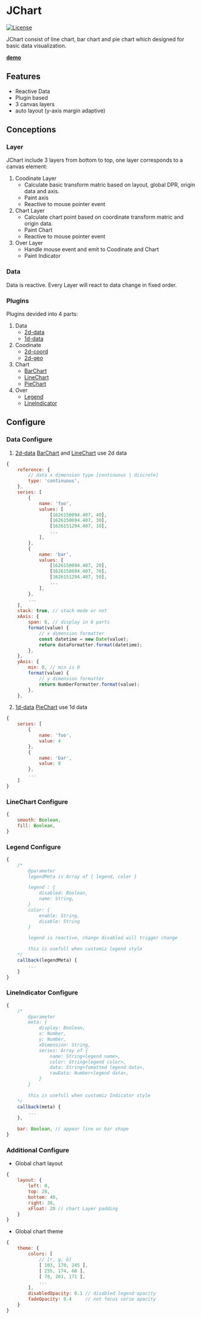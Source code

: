 # JChart

[![License](http://img.shields.io/badge/license-apache%20v2-blue.svg)](https://github.com/kubecube-io/kubecube/blob/main/LICENSE)

JChart consist of line chart, bar chart and pie chart which designed for basic data visualization. 

<b>[demo](https://wt911122.github.io/JChart/demo/dist/index.html)</b>

## Features
+ Reactive Data
+ Plugin based
+ 3 canvas layers
+ auto layout (y-axis margin adaptive)

## Conceptions
### Layer
JChart include 3 layers from bottom to top, one layer corresponds to a canvas element:

1. Coodinate Layer
    + Calculate basic transform matric based on layout, global DPR, origin data and axis.
    + Paint axis
    + Reactive to mouse pointer event
2. Chart Layer
    + Calculate chart point based on coordinate transform matric and origin data.
    + Paint Chart 
    + Reactive to mouse pointer event
3. Over Layer
    + Handle mouse event and emit to Coodinate and Chart
    + Paint Indicator

### Data
Data is reactive. Every Layer will react to data change in fixed order.

### Plugins
Plugins devided into 4 parts:
1. Data
   + [2d-data](./src/plugins/data/2d-data)
   + [1d-data](./src/plugins/data/1d-data) 
2. Coodinate
   + [2d-coord](./src/plugins/axis/2d-coord)
   + [2d-geo](./src/plugins/axis/2d-geo) 
3. Chart
   + [BarChart](./src/plugins/chart/BarChart)
   + [LineChart](./src/plugins/chart/LineChart)
   + [PieChart](./src/plugins/chart/PieChart)
4. Over
   + [Legend](./src/plugins/overlayer/Legend)
   + [LineIndicator](./src/plugins/overlayer/LineIndicator)

## Configure
### Data Configure
1. [2d-data](./src/plugins/data/2d-data)
[BarChart](./src/plugins/chart/BarChart) and [LineChart](./src/plugins/chart/LineChart) use 2d data
```javascript
{
    reference: {
        // data x dimension type [continuous | discrete]
        type: 'continuous', 
    },
    series: [
        {
            name: 'foo',
            values: [
                [1626150094.407, 40],
                [1626150694.407, 30],
                [1626151294.407, 10],
                ...
            ],
        },
        {
            name: 'bar',
            values: [
                [1626150094.407, 20],
                [1626150694.407, 70],
                [1626151294.407, 50],
                ...
            ],
        },
        ...
    ],
    stack: true, // stack mode or not
    xAxis: {
        span: 6, // display in 6 parts
        format(value) {
            // x dimension formatter
            const datetime = new Date(value);
            return dataFormatter.format(datetime);
        },
    },
    yAxis: {
        min: 0, // min is 0
        format(value) {
            // y dimension formatter
            return NumberFormatter.format(value);
        },
    },
```  

2. [1d-data](./src/plugins/data/1d-data) 
[PieChart](./src/plugins/chart/PieChart) use 1d data
```javascript
{
    series: [
        {
            name: 'foo',
            value: 4
        },
        {
            name: 'bar',
            value: 8
        },
        ...
    ]
}
```

### LineChart Configure 
``` javascript
{
    smooth: Boolean,
    fill: Boolean,
}
```

### Legend Configure
``` javascript
{
    /*
        @parameter
        legendMeta is Array of { legend, color }

        legend : {
            disabled: Boolean, 
            name: String,
        }
        color: {
            enable: String,
            disable: String
        }

        legend is reactive, change disabled will trigger change

        this is usefull when customiz legend style
    */
    callback(legendMeta) {
        ...
    }
}
```

### LineIndicator Configure
``` javascript
{
    /*
        @parameter
        meta: {
            display: Boolean,
            x: Number,
            y: Number,
            xDimension: String,
            series: Array of {
                name: String<legend name>, 
                color: String<legend color>, 
                data: String<fomatted legend data>, 
                rawData: Number<legend data>, 
            }
        }

        this is usefull when customiz Indicator style
    */
    callback(meta) {
        ...
    },

    bar: Boolean, // appear line or bar shape
}
```

### Additional Configure
+ Global chart layout
```javascript
{
    layout: {
        left: 0,
        top: 20,
        bottom: 40,
        right: 30,
        xFloat: 20 // chart Layer padding 
    }
}
```
+ Global chart theme
```javascript
{
    theme: {
        colors: [
            // [r, g, b]
            [ 103, 170, 245 ],
            [ 255, 174, 60 ],
            [ 78, 201, 171 ],
            ... 
        ],
        disabledOpacity: 0.1 // disabled legend opacity
        fadeOpacity: 0.4     // not focus serie opacity 
    }
}
```






